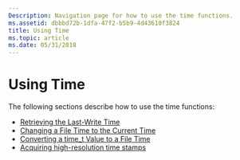 ```yaml
---
Description: Navigation page for how to use the time functions.
ms.assetid: dbbbd72b-1dfa-47f2-b5b9-4d43610f3824
title: Using Time
ms.topic: article
ms.date: 05/31/2018
---
```


# Using Time

The following sections describe how to use the time functions:

-   [Retrieving the Last-Write Time](retrieving-the-last-write-time.md)
-   [Changing a File Time to the Current Time](changing-a-file-time-to-the-current-time.md)
-   [Converting a time\_t Value to a File Time](converting-a-time-t-value-to-a-file-time.md)
-   [Acquiring high-resolution time stamps](acquiring-high-resolution-time-stamps.md)

 

 



